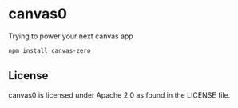 # canvas0

Trying to power your next canvas app

```sh
npm install canvas-zero
```

## License

canvas0 is licensed under Apache 2.0 as found in the LICENSE file.
